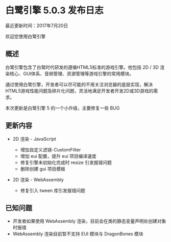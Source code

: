 白鹭引擎 5.0.3 发布日志
===============================


最近更新时间：2017年7月20日


欢迎您使用白鹭引擎

## 概述

白鹭引擎包含了白鹭时代研发的遵循HTML5标准的游戏引擎。他包括 2D / 3D 渲染核心、GUI体系、音频管理、资源管理等游戏引擎的常用模块。

通过使用白鹭引擎，开发者可以尽可能的不用关注浏览器的底层实现，解决HTML5游戏性能问题及碎片化问题，灵活地满足开发者开发2D或3D游戏的需求。

本次更新是白鹭引擎 5 的一个小升级，主要修复一些 BUG

## 更新内容

* 2D 渲染 - JavaScript
    * 增加自定义滤镜-CustomFilter
    * 增加 eui 配置，提升 eui 项目编译速度
    * 修复引擎未初始化完成时 resize 引发报错问题
    * 删除创建 gui 项目模板

* 2D 渲染 - WebAssembly
    * 修复引入 tween 库引发报错问题

## 已知问题

* 开发者如果使用 WebAssembly 渲染，目前会在类的静态变量声明处创建对象时报错
* WebAssembly 渲染目前暂不支持 EUI 模块与 DragonBones 模块
